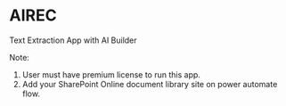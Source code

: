 # AIREC
Text Extraction App with AI Builder

Note: 

1. User must have premium license to run this app.
2. Add your SharePoint Online document library site on power automate flow. 
